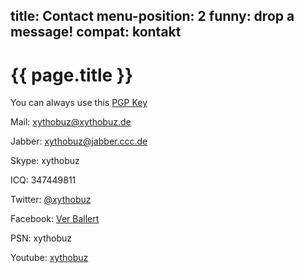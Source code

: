 title: Contact
menu-position: 2
funny: drop a message!
compat: kontakt
---

# {{ page.title }}

You can always use this [PGP Key][1]

Mail: <xythobuz@xythobuz.de>

Jabber: xythobuz@jabber.ccc.de

Skype: xythobuz

ICQ: 347449811

Twitter: [@xythobuz][2]

Facebook: [Ver Ballert][3]

PSN: xythobuz

Youtube: [xythobuz][4]

 [1]: files/xythobuz.gpg
 [2]: https://twitter.com/xythobuz
 [3]: https://www.facebook.com/vballert
 [4]: http://www.youtube.com/user/xythobuz
